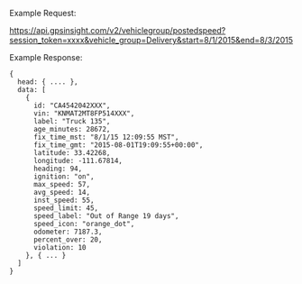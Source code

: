 Example Request:

https://api.gpsinsight.com/v2/vehiclegroup/postedspeed?session_token=xxxx&vehicle_group=Delivery&start=8/1/2015&end=8/3/2015

Example Response:

    {
      head: { .... },
      data: [
        {
          id: "CA4542042XXX",
          vin: "KNMAT2MT8FP514XXX",
          label: "Truck 135",
          age_minutes: 28672,
          fix_time_mst: "8/1/15 12:09:55 MST",
          fix_time_gmt: "2015-08-01T19:09:55+00:00",
          latitude: 33.42268,
          longitude: -111.67814,
          heading: 94,
          ignition: "on",
          max_speed: 57,
          avg_speed: 14,
          inst_speed: 55,
          speed_limit: 45,
          speed_label: "Out of Range 19 days",
          speed_icon: "orange_dot",
          odometer: 7187.3,
          percent_over: 20,
          violation: 10
        }, { ... }
      ]
    }

